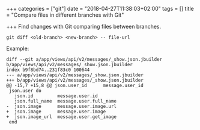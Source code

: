+++
categories = ["git"]
date = "2018-04-27T11:38:03+02:00"
tags = []
title = "Compare files in different branches with Git"

+++
Find changes with Git comparing files between branches.

<!--more-->

    git diff <old-branch> <new-branch> -- file-url

Example:

    diff --git a/app/views/api/v2/messages/_show.json.jbuilder b/app/views/api/v2/messages/_show.json.jbuilder
    index b9f8bd74..231f83c0 100644
    --- a/app/views/api/v2/messages/_show.json.jbuilder
    +++ b/app/views/api/v2/messages/_show.json.jbuilder
    @@ -15,7 +15,8 @@ json.user_id      message.user_id
     json.user do
       json.id         message.user.id
       json.full_name  message.user.full_name
    -  json.image      message.user.image.url
    +  json.image      message.user.image
    +  json.image_url  message.user.get_image
     end
